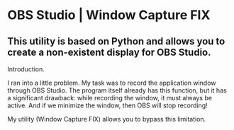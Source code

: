 # OBS Studio | Window Capture FIX
This utility is based on Python and allows you to create a non-existent display for OBS Studio.
--------------------------------------------------------------------------------------------------------------------------------------------------------------------------------------------------------------------------
Introduction. 

I ran into a little problem. My task was to record the application window through OBS Studio.
The program itself already has this function, but it has a significant drawback: while recording the window, it must always be active. And if we minimize the window, then OBS will stop recording!

My utility (Window Capture FIX) allows you to bypass this limitation.
